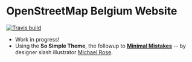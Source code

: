 
OpenStreetMap Belgium Website
=============================

[![Travis build](https://travis-ci.org/gplv2/osmbe.github.io.svg?branch=master)](https://travis-ci.org/gplv2/osmbe.github.io)

- Work in progress!
- Using the **So Simple Theme**, the followup to [**Minimal Mistakes**](http://mmistakes.github.io/minimal-mistakes/) -- by designer slash illustrator [Michael Rose](http://mademistakes.com).
